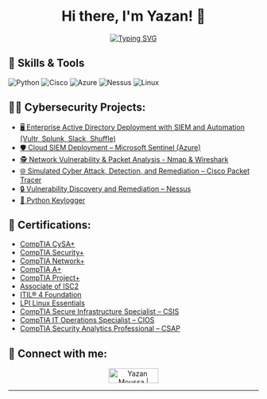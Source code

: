 <h1 align="center">Hi there, I'm Yazan! 👋</h1>


<p align="center">
  <a href="https://git.io/typing-svg">
    <img src="https://readme-typing-svg.demolab.com/?lines=Cybersecurity+and+Networking+Professional+;Welcome+To+My+Github!&center=true&size=35&width=800&height=200" alt="Typing SVG" />
  </a>
</p>


## 🔧 Skills & Tools

![Python](https://img.shields.io/badge/Python-3776AB?style=flat&logo=python&logoColor=white)
![Cisco](https://img.shields.io/badge/Cisco-000?style=flat&logo=Cisco&logoColor=white)
![Azure](https://img.shields.io/badge/Microsoft_Azure-008AD7?style=flat&logo=azure&logoColor=white)
![Nessus](https://img.shields.io/badge/Nessus-FF0000?style=flat&logo=nessus&logoColor=white)
![Linux](https://img.shields.io/badge/Linux-FCC624?style=flat&logo=linux&logoColor=black)





<h2>👨‍💻 Cybersecurity Projects:</h2>

- [🖥️ Enterprise Active Directory Deployment with SIEM and Automation (Vultr, Splunk, Slack, Shuffle)](https://github.com/SlashHasher/Active-Directory/tree/main)
- [🛡️ Cloud SIEM Deployment – Microsoft Sentinel (Azure)](https://github.com/SlashHasher/SIEM-Deployment/tree/main)
- [🕵️ Network Vulnerability & Packet Analysis - Nmap & Wireshark](https://github.com/SlashHasher/Nmap_Wireshark/tree/main)
- [🌐 Simulated Cyber Attack, Detection, and Remediation – Cisco Packet Tracer](https://github.com/SlashHasher/Cisco-ACL/tree/main)
- [🔒 Vulnerability Discovery and Remediation – Nessus](https://github.com/SlashHasher/Nessus/tree/main)
- [🔑 Python Keylogger](https://github.com/SlashHasher/PythonKeylogger)

<h2>📜 Certifications:</h2>

- [CompTIA CySA+](https://www.certmetrics.com/comptia/public/verification.aspx?code=70XFWVRSXEBQ54W2)
- [CompTIA Security+](https://www.certmetrics.com/comptia/public/verification.aspx?code=4W45Y1F92Z0LF0CT)
- [CompTIA Network+](https://www.certmetrics.com/comptia/public/verification.aspx?code=TJ64RHE9B8PPV35B)
- [CompTIA A+ ](https://www.certmetrics.com/comptia/public/verification.aspx?code=71MVM98WDYK0F2CC)
- [CompTIA Project+](https://www.credly.com/badges/ca7adf4f-82ef-4809-bbe6-e3b1501b0ec6)
- [Associate of ISC2](https://www.isc2.org/certifications/associate)
- [ITIL® 4 Foundation](https://www.axelos.com/certifications/itil-service-management/itil-4-foundation/)
- [LPI Linux Essentials](https://www.credly.com/badges/2a352630-db09-4281-99b7-6b4b4056161b)
- [CompTIA Secure Infrastructure Specialist – CSIS](https://www.credly.com/badges/d3c16434-829b-4592-99eb-917138647a5e/public_url)
- [CompTIA IT Operations Specialist – CIOS](https://www.credly.com/badges/59566ab3-78c4-4427-bf14-62249938ffd5/public_url)
- [CompTIA Security Analytics Professional – CSAP](https://www.credly.com/badges/3c70801f-304f-4010-a85c-764bd953ffdd/public_url)




<h2> 🤳 Connect with me:</h2>

<p align="center">
  <a href="https://www.linkedin.com/in/yazan-moussa-ggc/" target="blank">
<img align="center" src="https://img.shields.io/badge/LinkedIn-0A66C2?style=for-the-badge&logo=linkedin&logoColor=white" alt="Yazan Moussa | LinkedIn" height="30" width="100" />
  </a>

  </a>

</p>

---



